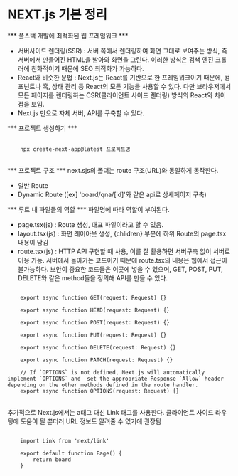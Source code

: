 # NEXT.js 기본 정리

*** 풀스택 개발에 최적화된 웹 프레임워크 ***
- 서버사이드 렌더링(SSR) : 서버 쪽에서 렌더링하여 화면 그대로 보여주는 방식, 즉 서버에서 만들어진 HTML을 받아와 화면을 그린다. 이러한 방식은 검색 엔진 크롤러에 친화적이기 때문에 SEO 최적화가 가능하다.
- React와 비슷한 문법 : Next.js는 React를 기반으로 한 프레임워크이기 때문에, 컴포넌트나 훅, 상태 관리 등 React의 모든 기능을 사용할 수 있다. 다만 브라우저에서 모든 페이지를 렌더링하는 CSR(클라이언트 사이드 렌더링) 방식의 React와 차이점을 보임.
- Next.js 만으로 자체 서버, API를 구축할 수 있다.


*** 프로젝트 생성하기 ***

<pre>
<code>
    npx create-next-app@latest 프로젝트명
</code>
</pre>


*** 프로젝트 구조 ***
next.sjs의 폴더는 route 구조(URL)와 동일하게 동작한다. 
- 일반 Route
- Dynamic Route ([ex] 'board/qna/[id]'와 같은 api로 상세페이지 구축)

*** 루트 내 파일들의 역할 ***
파일명에 따라 역할이 부여된다. 
- page.tsx(js) : Route 생성, 대표 파일이라고 할 수 있음. 
- layout.tsx(js) : 화면 레이아웃 생성, {chlidren} 부분에 하위 Route의 page.tsx 내용이 담김
- route.tsx(js) : HTTP API 구현할 때 사용, 이를 잘 활용하면 서버구축 없이 서버로 이용 가능. 서버에서 돌아가는 코드이기 때문에 route.tsx의 내용은 웹에서 접근이 불가능하다. 보안이 중요한 코드들은 이곳에 넣을 수 있으며, GET, POST, PUT, DELETE와 같은 method들을 정의해 API를 만들 수 있다. 
<pre>
<code>
    export async function GET(request: Request) {}
 
    export async function HEAD(request: Request) {}
    
    export async function POST(request: Request) {}
    
    export async function PUT(request: Request) {}
    
    export async function DELETE(request: Request) {}
    
    export async function PATCH(request: Request) {}
    
    // If `OPTIONS` is not defined, Next.js will automatically implement `OPTIONS` and  set the appropriate Response `Allow` header depending on the other methods defined in the route handler.
    export async function OPTIONS(request: Request) {}
</code>
</pre>

추가적으로 Next.js에서는 a태그 대신 Link 태그를 사용한다. 클라이언트 사이드 라우팅에 도움이 될 뿐더러 URL 정보도 알려줄 수 있기에 권장됨
<pre>
<code>
    import Link from 'next/link'

    export default function Page() {
        return <Link href="/board">board</Link>
    }
</code>
</pre>